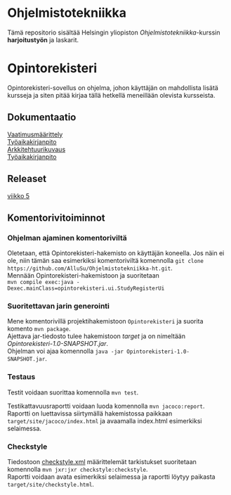 # Ohjelmistotekniikka
Tämä repositorio sisältää Helsingin yliopiston _Ohjelmistotekniikka_-kurssin **harjoitustyön** ja laskarit.

# Opintorekisteri
Opintorekisteri-sovellus on ohjelma, johon käyttäjän on mahdollista lisätä kursseja ja siten pitää kirjaa tällä hetkellä meneillään olevista kursseista.

## Dokumentaatio
[Vaatimusmäärittely](dokumentaatio/vaatimusmaarittely.md)  
[Työaikakirjanpito](dokumentaatio/tuntikirjanpito.md)  
[Arkkitehtuurikuvaus](dokumentaatio/arkkitehtuuri.md)  
[Työaikakirjanpito](dokumentaatio/tuntikirjanpito.md)  

## Releaset
[viikko 5](https://github.com/AlluSu/Ohjelmistotekniikka-ht/releases/tag/viikko5)

## Komentorivitoiminnot

### Ohjelman ajaminen komentoriviltä
Oletetaan, että Opintorekisteri-hakemisto on käyttäjän koneella. Jos näin ei ole, niin tämän saa esimerkiksi komentoriviltä komennolla `git clone https://github.com/AlluSu/Ohjelmistotekniikka-ht.git`.   
Mennään Opintorekisteri-hakemistoon ja suoritetaan  
`mvn compile exec:java -Dexec.mainClass=opintorekisteri.ui.StudyRegisterUi`  

### Suoritettavan jarin generointi  
Mene komentorivillä projektihakemistoon `Opintorekisteri` ja suorita komento `mvn package`.  
Ajettava jar-tiedosto tulee hakemistoon *target* ja on nimeltään *Opintorekisteri-1.0-SNAPSHOT.jar*.  
Ohjelman voi ajaa komennolla `java -jar Opintorekisteri-1.0-SNAPSHOT.jar`.  

### Testaus
Testit voidaan suorittaa komennolla
`mvn test`.  

Testikattavuusraportti voidaan luoda komennolla `mvn jacoco:report`. 
Raportti on luettavissa siirtymällä hakemistossa paikkaan `target/site/jacoco/index.html` ja avaamalla index.html esimerkiksi selaimessa.

### Checkstyle
Tiedostoon [checkstyle.xml](Opintorekisteri/checkstyle.xml) määrittelemät tarkistukset suoritetaan komennolla `mvn jxr:jxr checkstyle:checkstyle`.  
Raportti voidaan avata esimerkiksi selaimessa ja raportti löytyy paikasta `target/site/checkstyle.html`.
